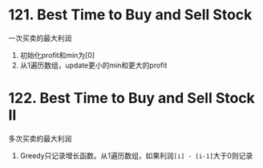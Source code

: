 # 121. Best Time to Buy and Sell Stock

一次买卖的最大利润

1. 初始化profit和min为[0]
2. 从1遍历数组，update更小的min和更大的profit

# 122. Best Time to Buy and Sell Stock II

多次买卖的最大利润

1. Greedy只记录增长函数。从1遍历数组，如果利润`[i] - [i-1]`大于0则记录